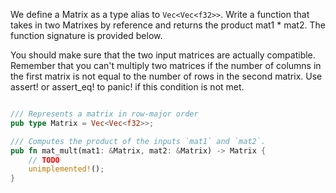 We define a Matrix as a type alias to `Vec<Vec<f32>>`. Write a function that takes in two Matrixes by reference and returns the product mat1 * mat2. The function signature is provided below.

You should make sure that the two input matrices are actually compatible. Remember that you can't multiply two matrices if the number of columns in the first matrix is not equal to the number of rows in the second matrix. Use assert! or assert_eq! to panic! if this condition is not met.


```rust

/// Represents a matrix in row-major order
pub type Matrix = Vec<Vec<f32>>;

/// Computes the product of the inputs `mat1` and `mat2`.
pub fn mat_mult(mat1: &Matrix, mat2: &Matrix) -> Matrix {
    // TODO
    unimplemented!();
}
```
